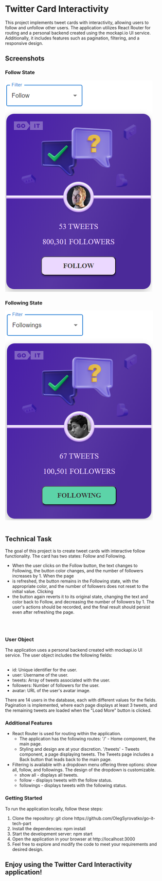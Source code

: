 <h1>Twitter Card Interactivity</h1>
This project implements tweet cards with interactivity, allowing users to follow and unfollow other users. The application utilizes React Router for routing and a personal backend created using the mockapi.io UI service. Additionally, it includes features such as pagination, filtering, and a responsive design.

<h2>Screenshots </h2>

<h3>Follow State </h3>
<img src=/flw.png>

<h3>Following State </h3>
<img src=/flwg.png>
<br /><br />

<h2>Technical Task</h2> The goal of this project is to create tweet cards with
interactive follow functionality. The card has two states: Follow and Following.
<ul>
<li>
When the user clicks on the Follow button, the text changes to Following, the
button color changes, and the number of followers increases by 1.
 When the page
 </li><li>
is refreshed, the button remains in the Following state, with the appropriate
color, and the number of followers does not reset to the initial value.
 Clicking</li><li>
the button again reverts it to its original state, changing the text and color
back to Follow, and decreasing the number of followers by 1. The user's actions
should be recorded, and the final result should persist even after refreshing
the page.</li>
</ul>
<br /><br />
<h3>User Object</h3> The application uses a personal backend created with mockapi.io UI
service. The user object includes the following fields:
<br /><br />
<ul><li>
id: Unique identifier for the user.</li><li> user: Username of the user.
</li><li> tweets: Array of
tweets associated with the user.</li><li> followers: Number of followers for the user.</li><li>
avatar: URL of the user's avatar image.
</li></ul>
 There are 14 users in the database, each
with different values for the fields. Pagination is implemented, where each page
displays at least 3 tweets, and the remaining tweets are loaded when the "Load
More" button is clicked.

<h3>Additional Features</h3> 
<ul><li>React Router is used for routing within the application.
<ul><li> The
application has the following routes: 
'/' - Home component, the main page.
</li><li>
Styling and design are at your discretion.
 '/tweets' - Tweets component, a page
displaying tweets. The Tweets page includes a Back button that leads back to the
main page.
</li></ul>
</li><li>
Filtering is available with a dropdown menu offering three options: show all,
follow, and followings. The design of the dropdown is customizable.
<ul><li>
show all - displays all tweets.
</li><li>
 follow - displays tweets with the follow status.
 </li><li>
followings - displays tweets with the following status.
</li></ul>
</li></ul>

<h3> Getting Started</h3> To run
the application locally, follow these steps:
<br />
<ol><li>
Clone the repository: git clone https://github.com/OlegSyrovatko/go-it-tech-part </li><li>
 Install the dependencies: npm
install </li><li>Start the development server: npm start </li><li>Open the application in your
browser at http://localhost:3000 </li><li>Feel free to explore and modify the code to
meet your requirements and desired design.</li></ol>

<h2> Enjoy using the Twitter Card Interactivity application!</h2>
